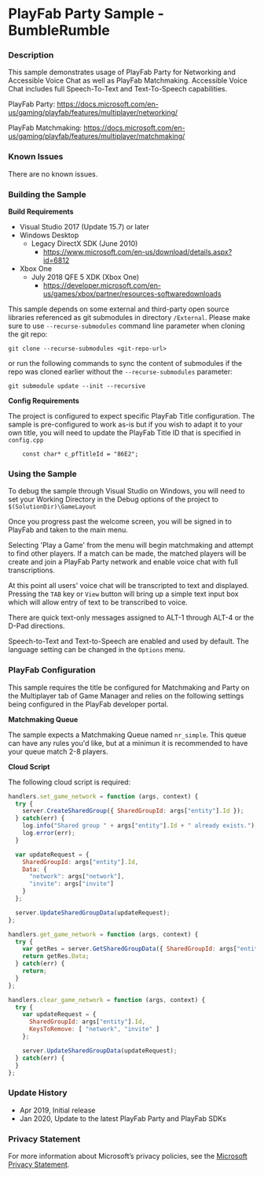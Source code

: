 # PlayFab Party Sample - BumbleRumble

### Description

This sample demonstrates usage of PlayFab Party for Networking and Accessible Voice Chat as well as PlayFab Matchmaking.  Accessible Voice Chat includes full Speech-To-Text and Text-To-Speech capabilities.

PlayFab Party: https://docs.microsoft.com/en-us/gaming/playfab/features/multiplayer/networking/

PlayFab Matchmaking: https://docs.microsoft.com/en-us/gaming/playfab/features/multiplayer/matchmaking/

### Known Issues
 
There are no known issues.
 
### Building the Sample
 
**Build Requirements**
 - Visual Studio 2017 (Update 15.7) or later
 - Windows Desktop
   - Legacy DirectX SDK (June 2010)
     - https://www.microsoft.com/en-us/download/details.aspx?id=6812
 - Xbox One
   - July 2018 QFE 5 XDK (Xbox One)
     - https://developer.microsoft.com/en-us/games/xbox/partner/resources-softwaredownloads
  
This sample depends on some external and third-party open source libraries referenced as git submodules in directory `/External`. Please make sure to use `--recurse-submodules` command line parameter when cloning the git repo:
```
git clone --recurse-submodules <git-repo-url>
```
or run the following commands to sync the content of submodules if the repo was cloned earlier without the `--recurse-submodules` parameter:

```
git submodule update --init --recursive
```

**Config Requirements**
   
 The project is configured to expect specific PlayFab Title configuration.  The sample is pre-configured to work as-is but if you wish to adapt it to your own title, you will need to update the PlayFab Title ID that is specified in `config.cpp`
```
    const char* c_pfTitleId = "86E2";
```    
   
### Using the Sample

To debug the sample through Visual Studio on Windows, you will need to set your Working Directory in the Debug options of the project to `$(SolutionDir)\GameLayout`

Once you progress past the welcome screen, you will be signed in to PlayFab and taken to the main menu.

Selecting 'Play a Game' from the menu will begin matchmaking and attempt to find other players. If a match can be made, the matched players will be create and join a PlayFab Party network and enable voice chat with full transcriptions.

At this point all users' voice chat will be transcripted to text and displayed.  Pressing the `TAB` key or `View` button will bring up a simple text input box which will allow entry of text to be transcribed to voice.

There are quick text-only messages assigned to ALT-1 through ALT-4 or the D-Pad directions.

Speech-to-Text and Text-to-Speech are enabled and used by default.  The language setting can be changed in the `Options` menu.

### PlayFab Configuration

This sample requires the title be configured for Matchmaking and Party on the Multiplayer tab of Game Manager and relies on the following settings being configured in the PlayFab developer portal.

**Matchmaking Queue**

The sample expects a Matchmaking Queue named `nr_simple`.  This queue can have any rules you'd like, but at a minimun it is recommended to have your queue match 2-8 players.

**Cloud Script**

The following cloud script is required:

```javascript
handlers.set_game_network = function (args, context) {
  try {
    server.CreateSharedGroup({ SharedGroupId: args["entity"].Id });
  } catch(err) {
    log.info("Shared group " + args["entity"].Id + " already exists.");
    log.error(err);
  }

  var updateRequest = {
    SharedGroupId: args["entity"].Id,
    Data: {
      "network": args["network"],
      "invite": args["invite"]
    }
  };

  server.UpdateSharedGroupData(updateRequest);
};

handlers.get_game_network = function (args, context) {
  try {
    var getRes = server.GetSharedGroupData({ SharedGroupId: args["entity"].Id });
    return getRes.Data;
  } catch(err) {
    return;
  }
};

handlers.clear_game_network = function (args, context) {
  try {
    var updateRequest = {
      SharedGroupId: args["entity"].Id,
      KeysToRemove: [ "network", "invite" ]
    };

    server.UpdateSharedGroupData(updateRequest);
  } catch(err) {
  }
};
```
 
### Update History

 - Apr 2019, Initial release
 - Jan 2020, Update to the latest PlayFab Party and PlayFab SDKs

### Privacy Statement

For more information about Microsoft’s privacy policies, see the [Microsoft Privacy Statement](https://privacy.microsoft.com/en-us/privacystatement/).
